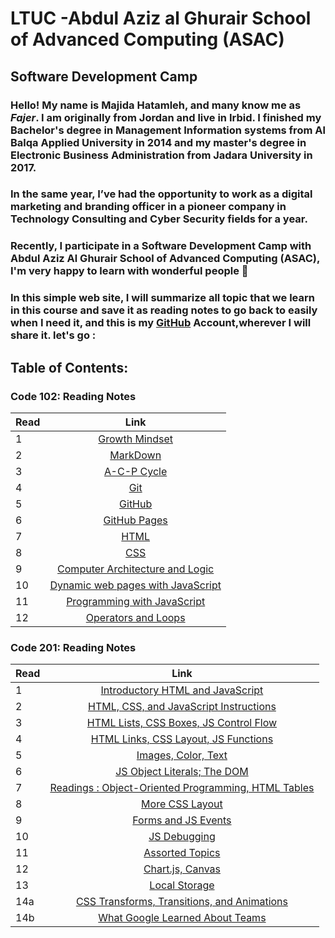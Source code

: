 # LTUC -Abdul Aziz al Ghurair School of Advanced Computing (ASAC)
## Software Development Camp

### **Hello!** My name is **Majida Hatamleh**, and many know me as *Fajer*. I am originally from Jordan and live in Irbid. I finished my Bachelor's degree in Management Information systems from Al Balqa Applied University in 2014 and my master's degree in Electronic Business Administration from Jadara University in 2017.

### In the same year, I’ve had the opportunity to work as a **digital marketing and branding officer** in a pioneer company in Technology Consulting and  Cyber Security fields for a year.

### Recently, I participate in a __Software Development Camp__ with __Abdul Aziz Al Ghurair School of Advanced Computing (ASAC)__, I'm very happy to learn with wonderful people :purple_heart:
  
### In this simple web site, I will summarize all topic that we learn in this course and save it as reading notes to go back to easily when I need it, and this is my [GitHub](https://github.com/majida-hatamleh) Account,wherever I will share it. let's go : 


## Table of Contents:

 ### Code 102: Reading Notes

Read       | Link     
 ------------- |:-------------:
1    | [Growth Mindset](https://majida-hatamleh.github.io/reading-notes/Code-102-Reading-Notes/growth-mindset)
2    | [MarkDown](https://majida-hatamleh.github.io/reading-notes/Code-102-Reading-Notes/markdown) 
3    | [A-C-P Cycle](https://majida-hatamleh.github.io/reading-notes/Code-102-Reading-Notes/acp)
4    | [Git](https://majida-hatamleh.github.io/reading-notes/Code-102-Reading-Notes/git)
5    | [GitHub](https://majida-hatamleh.github.io/reading-notes/Code-102-Reading-Notes/github)
6    | [GitHub Pages](https://majida-hatamleh.github.io/reading-notes/Code-102-Reading-Notes/github_pages)
7    | [HTML ](https://majida-hatamleh.github.io/reading-notes/Code-102-Reading-Notes/html-layout)
8    | [ CSS ](https://majida-hatamleh.github.io/reading-notes/Code-102-Reading-Notes/html-and-css.md)
9    | [Computer Architecture and Logic](https://majida-hatamleh.github.io/reading-notes/Code-102-Reading-Notes/computer-architecture)
10   | [Dynamic web pages with JavaScript ](https://majida-hatamleh.github.io/reading-notes/Code-102-Reading-Notes/java-script)
11   | [Programming with JavaScript](https://majida-hatamleh.github.io/reading-notes/Code-102-Reading-Notes/programming)
12   | [Operators and Loops ](https://majida-hatamleh.github.io/reading-notes/Code-102-Reading-Notes/operators)



 ### Code 201: Reading Notes
 
Read       | Link     
 ------------- |:-------------:
 1|  [Introductory HTML and JavaScript](https://majida-hatamleh.github.io/reading-notes/Code-201-Reading-Notes/class-01)
 2 | [HTML, CSS, and JavaScript Instructions](https://majida-hatamleh.github.io/reading-notes/Code-201-Reading-Notes/class-02)
 3 | [HTML Lists, CSS Boxes, JS Control Flow](https://majida-hatamleh.github.io/reading-notes/Code-201-Reading-Notes/class_03)
 4 | [HTML Links, CSS Layout, JS Functions](https://majida-hatamleh.github.io/reading-notes/Code-201-Reading-Notes/class_04)
 5 | [ Images, Color, Text](https://majida-hatamleh.github.io/reading-notes/Code-201-Reading-Notes/class_05)
 6 | [JS Object Literals; The DOM](https://majida-hatamleh.github.io/reading-notes/Code-201-Reading-Notes/class_06)
 7 | [Readings : Object-Oriented Programming, HTML Tables](https://majida-hatamleh.github.io/reading-notes/Code-201-Reading-Notes/class_07)
 8 | [More CSS Layout](https://majida-hatamleh.github.io/reading-notes/Code-201-Reading-Notes/class_08)
 9 | [Forms and JS Events](https://majida-hatamleh.github.io/reading-notes/Code-201-Reading-Notes/class_09)
10 | [JS Debugging](https://majida-hatamleh.github.io/reading-notes/Code-201-Reading-Notes/class-10) 
11 | [Assorted Topics](https://majida-hatamleh.github.io/reading-notes/Code-201-Reading-Notes/class-11)
12 | [Chart.js, Canvas](https://majida-hatamleh.github.io/reading-notes/Code-201-Reading-Notes/class-12)
13 | [Local Storage](https://majida-hatamleh.github.io/reading-notes/Code-201-Reading-Notes/class-13)
14a | [CSS Transforms, Transitions, and Animations](https://majida-hatamleh.github.io/reading-notes/Code-201-Reading-Notes/class-14a)
14b | [What Google Learned About Teams](https://majida-hatamleh.github.io/reading-notes/Code-201-Reading-Notes/class-14b)



